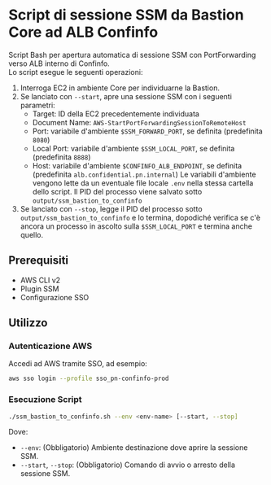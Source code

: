# Script di sessione SSM da Bastion Core ad ALB Confinfo

Script Bash per apertura automatica di sessione SSM con PortForwarding verso ALB interno di Confinfo.  
Lo script esegue le seguenti operazioni:

1. Interroga EC2 in ambiente Core per individuarne la Bastion.
2. Se lanciato con `--start`, apre una sessione SSM con i seguenti parametri:
    - Target: ID della EC2 precedentemente individuata
    - Document Name: `AWS-StartPortForwardingSessionToRemoteHost`
    - Port: variabile d'ambiente `$SSM_FORWARD_PORT`, se definita (predefinita `8080`)
    - Local Port: variabile d'ambiente `$SSM_LOCAL_PORT`, se definita (predefinita `8888`)
    - Host: variabile d'ambiente `$CONFINFO_ALB_ENDPOINT`, se definita (predefinita `alb.confidential.pn.internal`)
    Le variabili d'ambiente vengono lette da un eventuale file locale `.env` nella stessa cartella dello script.
    Il PID del processo viene salvato sotto `output/ssm_bastion_to_confinfo`
3. Se lanciato con `--stop`, legge il PID del processo sotto `output/ssm_bastion_to_confinfo` e lo termina, dopodiché verifica se c'è ancora un processo in ascolto sulla `$SSM_LOCAL_PORT` e termina anche quello.

## Prerequisiti

- AWS CLI v2
- Plugin SSM
- Configurazione SSO

## Utilizzo

### Autenticazione AWS

Accedi ad AWS tramite SSO, ad esempio:

```bash
aws sso login --profile sso_pn-confinfo-prod
```

### Esecuzione Script

```bash
./ssm_bastion_to_confinfo.sh --env <env-name> [--start, --stop]
```

Dove:

- `--env`: (Obbligatorio) Ambiente destinazione dove aprire la sessione SSM.
- `--start`, `--stop`: (Obbligatorio) Comando di avvio o arresto della sessione SSM.